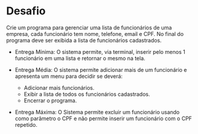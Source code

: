# Desafio

Crie um programa para gerenciar uma lista de funcionários de uma empresa,
cada funcionário tem nome, telefone, email e CPF. No final do programa deve ser
exibida a lista de funcionários cadastrados.

- Entrega Mínima: O sistema permite, via terminal, inserir pelo menos 1 funcionário
em uma lista e retornar o mesmo na tela.

- Entrega Média: O sistema permite adicionar mais de um funcionário e apresenta
um menu para decidir se deverá:
  - Adicionar mais funcionários.
  - Exibir a lista de todos os funcionários cadastrados.
  - Encerrar o programa.

- Entrega Máxima: O Sistema permite excluir um funcionário usando como
parâmetro o CPF e não permite inserir um funcionário com o CPF repetido.
